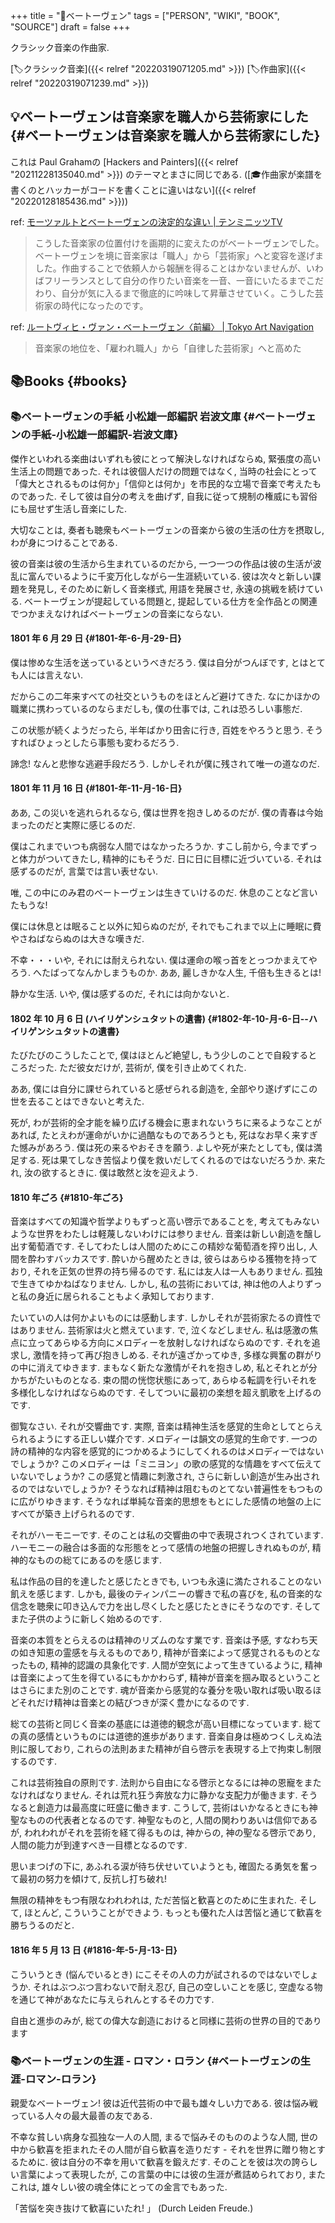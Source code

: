 +++
title = "📝ベートーヴェン"
tags = ["PERSON", "WIKI", "BOOK", "SOURCE"]
draft = false
+++

クラシック音楽の作曲家.

[🏷クラシック音楽]({{< relref "20220319071205.md" >}}) [🏷作曲家]({{< relref "20220319071239.md" >}})


## 💡ベートーヴェンは音楽家を職人から芸術家にした {#ベートーヴェンは音楽家を職人から芸術家にした}

これは Paul Grahamの [Hackers and Painters]({{< relref "20211228135040.md" >}}) のテーマとまさに同じである.
([🎓作曲家が楽譜を書くのとハッカーがコードを書くことに違いはない]({{< relref "20220128185436.md" >}}))

ref: [モーツァルトとベートーヴェンの決定的な違い | テンミニッツTV](https://10mtv.jp/pc/column/article.php?column_article_id=2520)

> こうした音楽家の位置付けを画期的に変えたのがベートーヴェンでした。ベートーヴェンを境に音楽家は「職人」から「芸術家」へと変容を遂げました。作曲することで依頼人から報酬を得ることはかないませんが、いわばフリーランスとして自分の作りたい音楽を一音、一音にいたるまでこだわり、自分が気に入るまで徹底的に吟味して昇華させていく。こうした芸術家の時代になったのです。

ref: [ルートヴィヒ・ヴァン・ベートーヴェン〈前編〉 | Tokyo Art Navigation](https://tokyoartnavi.jp/column/2834/)

> 音楽家の地位を、「雇われ職人」から「自律した芸術家」へと高めた


## 📚Books {#books}


### 📚ベートーヴェンの手紙  小松雄一郎編訳 岩波文庫 {#ベートーヴェンの手紙-小松雄一郎編訳-岩波文庫}

傑作といわれる楽曲はいずれも彼にとって解決しなければならぬ,
緊張度の高い生活上の問題であった. それは彼個人だけの問題ではなく, 当時の社会にとって「偉大とされるものは何か」「信仰とは何か」を市民的な立場で音楽で考えたものであった. そして彼は自分の考えを曲げず, 自我に従って規制の権威にも習俗にも屈せず生活し音楽にした.

大切なことは, 奏者も聴衆もベートーヴェンの音楽から彼の生活の仕方を摂取し,
わが身につけることである.

彼の音楽は彼の生活から生まれているのだから, 一つ一つの作品は彼の生活が波乱に富んでいるように千変万化しながら一生涯続いている.
彼は次々と新しい課題を発見し, そのために新しく音楽様式,
用語を発展させ, 永遠の挑戦を続けている. ベートーヴェンが提起している問題と, 提起している仕方を全作品との関連でつかまえなければベートーヴェンの音楽にならない.


#### 1801 年 6 月 29 日 {#1801-年-6-月-29-日}

僕は惨めな生活を送っているというべきだろう.
僕は自分がつんぼです, とはとても人には言えない.

だからこの二年来すべての社交というものをほとんど避けてきた.
なにかほかの職業に携わっているのならまだしも,
僕の仕事では, これは恐ろしい事態だ.

この状態が続くようだったら, 半年ばかり田舎に行き, 百姓をやろうと思う.
そうすればひょっとしたら事態も変わるだろう.

諦念! なんと悲惨な逃避手段だろう. しかしそれが僕に残されて唯一の道なのだ.


#### 1801 年 11 月 16 日 {#1801-年-11-月-16-日}

ああ, この災いを逃れられるなら, 僕は世界を抱きしめるのだが.
僕の青春は今始まったのだと実際に感じるのだ.

僕はこれまでいつも病弱な人間ではなかったろうか.
すこし前から, 今までずっと体力がついてきたし, 精神的にもそうだ.
日に日に目標に近づいている. それは感ずるのだが, 言葉では言い表せない.

唯, この中にのみ君のベートーヴェンは生きていけるのだ. 休息のことなど言いたもうな!

僕には休息とは眠ること以外に知らぬのだが,
それでもこれまで以上に睡眠に費やさねばならぬのは大きな嘆きだ.

不幸・・・いや, それには耐えられない.
僕は運命の喉っ首をとっつかまえてやろう.
へたばってなんかしまうものか. ああ, 麗しきかな人生, 千倍も生きるとは!

静かな生活. いや, 僕は感ずるのだ, それには向かないと.


#### 1802 年 10 月 6 日 (ハイリゲンシュタットの遺書) {#1802-年-10-月-6-日--ハイリゲンシュタットの遺書}

たびたびのこうしたことで, 僕はほとんど絶望し,
もう少しのことで自殺するところだった.
ただ彼女だけが, 芸術が, 僕を引き止めてくれた.

ああ, 僕には自分に課せられていると感ぜられる創造を,
全部やり遂げずにこの世を去ることはできないと考えた.

死が, わが芸術的全才能を繰り広げる機会に恵まれないうちに来るようなことがあれば,
たとえわが運命がいかに過酷なものであろうとも, 死はなお早く来すぎた憾みがあろう.
僕は死の来るやおそきを願う. よしや死が来たとしても, 僕は満足する.
死は果てしなき苦悩より僕を救いだしてくれるのではないだろうか.
来たれ, 汝の欲するときに. 僕は敢然と汝を迎えよう.


#### 1810 年ごろ {#1810-年ごろ}

音楽はすべての知識や哲学よりもずっと高い啓示であることを,
考えてもみないような世界をわたしは軽蔑しないわけには参りません.
音楽は新しい創造を醸し出す葡萄酒です.
そしてわたしは人間のためにこの精妙な葡萄酒を搾り出し, 人間を酔わすバッカスです.
酔いから醒めたときは, 彼らはあらゆる獲物を持っており,
それを正気の世界の持ち帰るのです.
私には友人は一人もありません. 孤独で生きてゆかねばなりません.
しかし, 私の芸術においては,
神は他の人よりずっと私の身近に居られることもよく承知しております.

たいていの人は何かよいものには感動します.
しかしそれが芸術家たるの資性ではありません.
芸術家は火と燃えています. で, 泣くなどしません.
私は感激の焦点に立ってあらゆる方向にメロディーを放射しなければならぬのです.
それを追求し, 激情を持って再び抱きしめる. それが遠ざかってゆき,
多様な興奮の群がりの中に消えてゆきます. まもなく新たな激情がそれを抱きしめ,
私とそれとが分かちがたいものとなる.
束の間の恍惚状態にあって, あらゆる転調を行いそれを多様化しなければならぬのです. そしてついに最初の楽想を超え凱歌を上げるのです.

御覧なさい. それが交響曲です.
実際, 音楽は精神生活を感覚的生命としてとらえられるようにする正しい媒介です.
メロディーは韻文の感覚的生命です. 一つの詩の精神的な内容を感覚的につかめるようにしてくれるのはメロディーではないでしょうか? このメロディーは「ミニヨン」の歌の感覚的な情趣をすべて伝えていないでしょうか?
この感覚と情趣に刺激され, さらに新しい創造が生み出されるのではないでしょうか? そうなれば精神は阻むものとてない普遍性をもつものに広がりゆきます. そうなれば単純な音楽的思想をもとにした感情の地盤の上にすべてが築き上げられるのです.

それがハーモニーです. そのことは私の交響曲の中で表現されつくされています. ハーモニーの融合は多面的な形態をとって感情の地盤の把握しきれぬものが,
精神的なものの総てにあるのを感じます.

私は作品の目的を達したと感じたときでも,
いつも永遠に満たされることのない飢えを感じます.
しかも, 最後のティンパニーの響きで私の喜びを, 私の音楽的な信念を聴衆に叩き込んで力を出し尽くしたと感じたときにそうなのです.
そしてまた子供のように新しく始めるのです.

音楽の本質をとらえるのは精神のリズムのなす業です.
音楽は予感, すなわち天の如き知恵の霊感を与えるものであり,
精神が音楽によって感覚されるものとなったもの, 精神的認識の具象化です.
人間が空気によって生きているように,
精神は音楽によって生を得ているにもかかわらず,
精神が音楽を掴み取るということはさらにまた別のことです.
魂が音楽から感覚的な養分を吸い取れば吸い取るほどそれだけ精神は音楽との結びつきが深く豊かになるのです.

総ての芸術と同じく音楽の基底には道徳的観念が高い目標になっています. 総ての真の感情というものには道徳的進歩があります.
音楽自身は極めつくしえぬ法則に服しており,
これらの法則あまた精神が自ら啓示を表現する上で拘束し制限するのです.

これは芸術独自の原則です.
法則から自由になる啓示となるには神の恩寵をまたなければなりません.
それは荒れ狂う奔放な力に静かな支配力が働きます.
そうなると創造力は最高度に旺盛に働きます.
こうして, 芸術はいかなるときにも神聖なものの代表者となるのです.
神聖なものと, 人間の関わりあいは信仰であるが,
われわれがそれを芸術を経て得るものは, 神からの, 神の聖なる啓示であり,
人間の能力が到達すべき一目標となるのです.

思いまつげの下に, あふれる涙が待ち伏せいていようとも,
確固たる勇気を奮って最初の努力を傾けて, 反抗し打ち破れ!

無限の精神をもつ有限なわれわれは, ただ苦悩と歓喜とのために生まれた.
そして, ほとんど, こういうことができよう.
もっとも優れた人は苦悩と通じて歓喜を勝ちうるのだと.


#### 1816 年 5 月 13 日 {#1816-年-5-月-13-日}

こういうとき (悩んでいるとき) にこそその人の力が試されるのではないでしょうか.
それはぶつぶつ言わないで耐え忍び, 自己の空しいことを感じ,
空虚なる物を通じて神があなたに与えられんとするその力です.

自由と進歩のみが, 総ての偉大な創造におけると同様に芸術の世界の目的であります


### 📚ベートーヴェンの生涯 - ロマン・ロラン {#ベートーヴェンの生涯-ロマン-ロラン}

親愛なベートーヴェン! 彼は近代芸術の中で最も雄々しい力である.
彼は悩み戦っている人々の最大最善の友である.

不幸な貧しい病身な孤独な一人の人間, まるで悩みそのもののような人間, 世の中から歓喜を拒まれたその人間が自ら歓喜を造りだす - それを世界に贈り物とするために.
彼は自分の不幸を用いて歓喜を鍛えだす.
そのことを彼は次の誇らしい言葉によって表現したが,
この言葉の中には彼の生涯が煮詰められており,
またこれは, 雄々しい彼の魂全体にとっての金言でもあった.

「苦悩を突き抜けて歓喜にいたれ! 」 (Durch Leiden Freude.)
